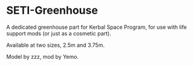 # SETI-Greenhouse

A dedicated greenhouse part for Kerbal Space Program, for use with life support mods (or just as a cosmetic part).

Available at two sizes, 2.5m and 3.75m.

Model by zzz, mod by Yemo.

